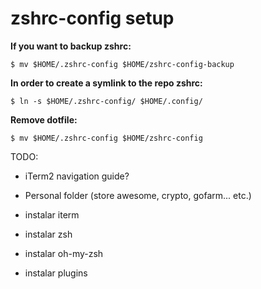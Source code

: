 # zshrc-config setup

**If you want to backup zshrc:**

```$ mv $HOME/.zshrc-config $HOME/zshrc-config-backup```

**In order to create a symlink to the repo zshrc:**

```$ ln -s $HOME/.zshrc-config/ $HOME/.config/```

**Remove dotfile:**

```$ mv $HOME/.zshrc-config $HOME/zshrc-config```

TODO:

- iTerm2 navigation guide?
- Personal folder (store awesome, crypto, gofarm... etc.)


- instalar iterm
- instalar zsh
- instalar oh-my-zsh
- instalar plugins
